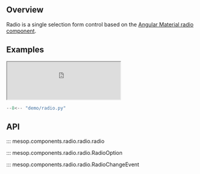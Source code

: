 ## Overview

Radio is a single selection form control based on the [Angular Material radio component](https://material.angular.io/components/radio/overview).

## Examples

<iframe class="component-demo" src="https://mesop-y677hytkra-uc.a.run.app/radio" style="height: 100px"></iframe>

```python
--8<-- "demo/radio.py"
```

## API

::: mesop.components.radio.radio.radio

::: mesop.components.radio.radio.RadioOption

::: mesop.components.radio.radio.RadioChangeEvent
